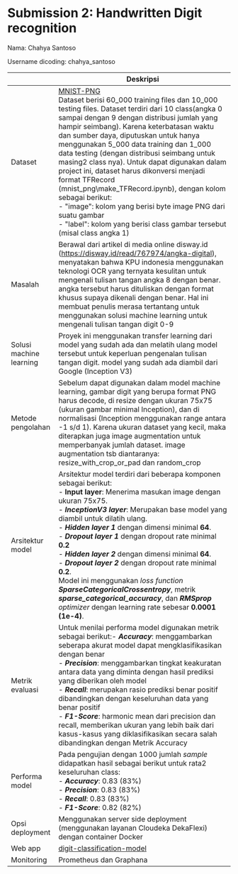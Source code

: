 # Submission 2: Handwritten Digit recognition
Nama: Chahya Santoso

Username dicoding: chahya_santoso

|| Deskripsi |
| ----------- | ----------- |
| Dataset | [MNIST-PNG](https://www.kaggle.com/datasets/alexanderyyy/mnist-png/download?datasetVersionNumber=1)<br>Dataset berisi 60_000 training files dan 10_000 testing files. Dataset terdiri dari 10 class(angka 0 sampai dengan 9 dengan distribusi jumlah yang hampir seimbang). Karena keterbatasan waktu dan sumber daya, diputuskan untuk hanya menggunakan 5_000 data training dan 1_000 data testing (dengan distribusi seimbang untuk masing2 class nya). Untuk dapat digunakan dalam project ini, dataset harus dikonversi menjadi format TFRecord (mnist_png\make_TFRecord.ipynb), dengan kolom sebagai berikut:<br> - "image": kolom yang berisi byte image PNG dari suatu gambar<br> - "label": kolom yang berisi class gambar tersebut (misal class angka 1)|
| Masalah | Berawal dari artikel di media online disway.id (https://disway.id/read/767974/angka-digital), menyatakan bahwa KPU indonesia menggunakan teknologi OCR yang ternyata kesulitan untuk mengenali tulisan tangan angka 8 dengan benar. angka tersebut harus dituliskan dengan format khusus supaya dikenali dengan benar. Hal ini membuat penulis merasa tertantang untuk menggunakan solusi machine learning untuk mengenali tulisan tangan digit 0-9 |
| Solusi machine learning | Proyek ini menggunakan transfer learning dari model yang sudah ada dan melatih ulang model tersebut untuk keperluan pengenalan tulisan tangan digit. model yang sudah ada diambil dari Google (Inception V3) |
| Metode pengolahan | Sebelum dapat digunakan dalam model machine learning, gambar digit yang berupa format PNG harus decode, di resize dengan ukuran 75x75 (ukuran gambar minimal Inception), dan di normalisasi (Inception menggunakan range antara -1 s/d 1). Karena ukuran dataset yang kecil, maka diterapkan juga image augmentation untuk memperbanyak jumlah dataset. image augmentation tsb diantaranya: resize_with_crop_or_pad dan random_crop |
| Arsitektur model | Arsitektur model terdiri dari beberapa komponen sebagai berikut:<br>-   **Input layer**: Menerima masukan image dengan ukuran 75x75.<br>-   ***InceptionV3 layer***: Merupakan base model yang diambil untuk dilatih ulang.<br>-   ***Hidden layer 1***  dengan dimensi minimal  **64**.<br>-   ***Dropout layer 1***  dengan dropout rate minimal  **0.2**<br>-   ***Hidden layer 2***  dengan dimensi minimal  **64**.<br>-   ***Dropout layer 2***  dengan dropout rate minimal  **0.2**.<br>Model ini menggunakan *loss function  **SparseCategoricalCrossentropy***, metrik  ***sparse_categorical_accuracy***, dan ***RMSprop** optimizer* dengan learning rate sebesar **0.0001 (1e-4)**.
| Metrik evaluasi | Untuk menilai performa model digunakan metrik sebagai berikut:- ***Accuracy***: menggambarkan seberapa akurat model dapat mengklasifikasikan dengan benar<br>- ***Precision***: menggambarkan tingkat keakuratan antara data yang diminta dengan hasil prediksi yang diberikan oleh model<br>- ***Recall***: merupakan rasio prediksi benar positif dibandingkan dengan keseluruhan data yang benar positif<br>- ***F1-Score***: harmonic mean dari precision dan recall, memberikan ukuran yang lebih baik dari kasus-kasus yang diklasifikasikan secara salah dibandingkan dengan Metrik Accuracy<br> |
| Performa model | Pada pengujian dengan 1000 jumlah *sample* didapatkan hasil sebagai berikut untuk rata2 keseluruhan class:<br>- ***Accuracy***: 0.83 (83%)<br>- ***Precision***: 0.83 (83%)<br>- ***Recall***: 0.83 (83%)<br>- ***F1-Score***: 0.82 (82%) |
| Opsi deployment | Menggunakan server side deployment (menggunakan layanan Cloudeka DekaFlexi) dengan container Docker |
| Web app | [digit-classification-model](XXXX)|
| Monitoring | Prometheus dan Graphana |

